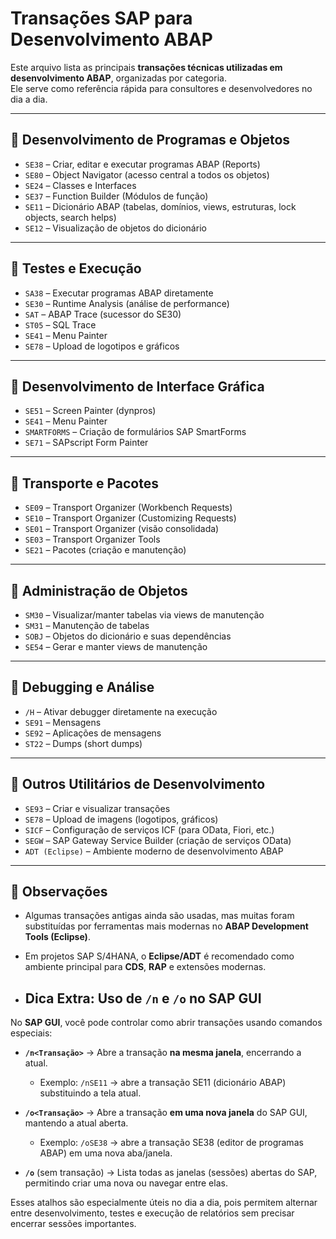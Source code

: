 # Transações SAP para Desenvolvimento ABAP

Este arquivo lista as principais **transações técnicas utilizadas em desenvolvimento ABAP**, organizadas por categoria.  
Ele serve como referência rápida para consultores e desenvolvedores no dia a dia.

---

## 🔹 Desenvolvimento de Programas e Objetos
- `SE38` – Criar, editar e executar programas ABAP (Reports)
- `SE80` – Object Navigator (acesso central a todos os objetos)
- `SE24` – Classes e Interfaces
- `SE37` – Function Builder (Módulos de função)
- `SE11` – Dicionário ABAP (tabelas, domínios, views, estruturas, lock objects, search helps)
- `SE12` – Visualização de objetos do dicionário

---

## 🔹 Testes e Execução
- `SA38` – Executar programas ABAP diretamente
- `SE30` – Runtime Analysis (análise de performance)
- `SAT` – ABAP Trace (sucessor do SE30)
- `ST05` – SQL Trace
- `SE41` – Menu Painter
- `SE78` – Upload de logotipos e gráficos

---

## 🔹 Desenvolvimento de Interface Gráfica
- `SE51` – Screen Painter (dynpros)
- `SE41` – Menu Painter
- `SMARTFORMS` – Criação de formulários SAP SmartForms
- `SE71` – SAPscript Form Painter

---

## 🔹 Transporte e Pacotes
- `SE09` – Transport Organizer (Workbench Requests)
- `SE10` – Transport Organizer (Customizing Requests)
- `SE01` – Transport Organizer (visão consolidada)
- `SE03` – Transport Organizer Tools
- `SE21` – Pacotes (criação e manutenção)

---

## 🔹 Administração de Objetos
- `SM30` – Visualizar/manter tabelas via views de manutenção
- `SM31` – Manutenção de tabelas
- `SOBJ` – Objetos do dicionário e suas dependências
- `SE54` – Gerar e manter views de manutenção

---

## 🔹 Debugging e Análise
- `/H` – Ativar debugger diretamente na execução
- `SE91` – Mensagens
- `SE92` – Aplicações de mensagens
- `ST22` – Dumps (short dumps)

---

## 🔹 Outros Utilitários de Desenvolvimento
- `SE93` – Criar e visualizar transações
- `SE78` – Upload de imagens (logotipos, gráficos)
- `SICF` – Configuração de serviços ICF (para OData, Fiori, etc.)
- `SEGW` – SAP Gateway Service Builder (criação de serviços OData)
- `ADT (Eclipse)` – Ambiente moderno de desenvolvimento ABAP

---

## 📌 Observações
- Algumas transações antigas ainda são usadas, mas muitas foram substituídas por ferramentas mais modernas no **ABAP Development Tools (Eclipse)**.  
- Em projetos SAP S/4HANA, o **Eclipse/ADT** é recomendado como ambiente principal para **CDS**, **RAP** e extensões modernas.

- ## Dica Extra: Uso de `/n` e `/o` no SAP GUI

No **SAP GUI**, você pode controlar como abrir transações usando comandos especiais:

- **`/n<Transação>`** → Abre a transação **na mesma janela**, encerrando a atual.  
  - Exemplo: `/nSE11` → abre a transação SE11 (dicionário ABAP) substituindo a tela atual.

- **`/o<Transação>`** → Abre a transação **em uma nova janela** do SAP GUI, mantendo a atual aberta.  
  - Exemplo: `/oSE38` → abre a transação SE38 (editor de programas ABAP) em uma nova aba/janela.

- **`/o`** (sem transação) → Lista todas as janelas (sessões) abertas do SAP, permitindo criar uma nova ou navegar entre elas.

Esses atalhos são especialmente úteis no dia a dia, pois permitem alternar entre desenvolvimento, testes e execução de relatórios sem precisar encerrar sessões importantes.

